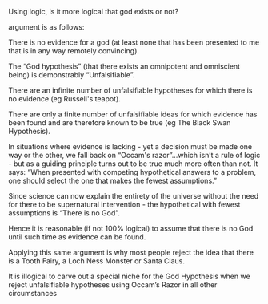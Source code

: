 Using logic, is it more logical that god exists or not?

argument is as follows:

There is no evidence for a god (at least none that has been presented to me that is in any way remotely convincing).

The “God hypothesis” (that there exists an omnipotent and omniscient being) is demonstrably “Unfalsifiable”.

There are an infinite number of unfalsifiable hypotheses for which there is no evidence (eg Russell's teapot).

There are only a finite number of unfalsifiable ideas for which evidence has been found and are therefore known to be true (eg The Black Swan Hypothesis).

In situations where evidence is lacking - yet a decision must be made one way or the other, we fall back on “Occam's razor”…which isn’t a rule of logic - but as a guiding principle turns out to be true much more often than not. It says: “When presented with competing hypothetical answers to a problem, one should select the one that makes the fewest assumptions.”

Since science can now explain the entirety of the universe without the need for there to be supernatural intervention - the hypothetical with fewest assumptions is “There is no God”.

Hence it is reasonable (if not 100% logical) to assume that there is no God until such time as evidence can be found.

Applying this same argument is why most people reject the idea that there is a Tooth Fairy, a Loch Ness Monster or Santa Claus.

It is illogical to carve out a special niche for the God Hypothesis when we reject unfalsifiable hypotheses using Occam’s Razor in all other circumstances